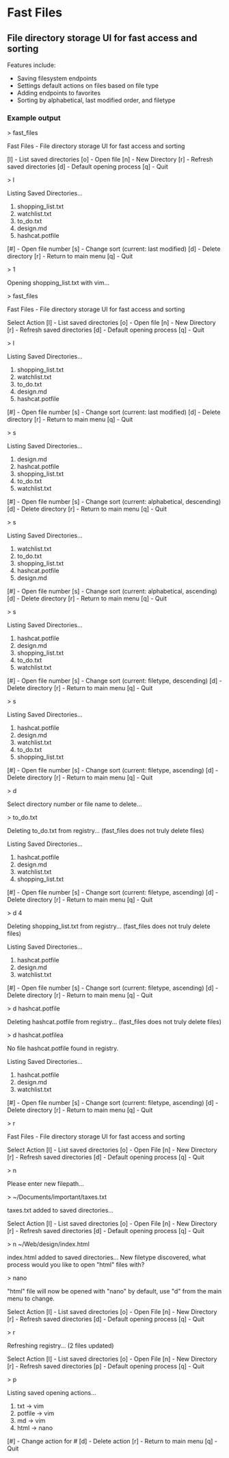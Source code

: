 # Fast Files

## File directory storage UI for fast access and sorting 

Features include:
- Saving filesystem endpoints
- Settings default actions on files based on file type
- Adding endpoints to favorites
- Sorting by alphabetical, last modified order, and filetype

### Example output

\> fast\_files

Fast Files - File directory storage UI for fast access and sorting

\[l\] - List saved directories
\[o\] - Open file
\[n\] - New Directory
\[r\] - Refresh saved directories
\[d\] - Default opening process
\[q\] - Quit

\> l

Listing Saved Directories\.\.\.
1. shopping\_list\.txt
2. watchlist\.txt
3. to\_do\.txt
4. design.md
5. hashcat.potfile

\[\#\] - Open file number
\[s\] - Change sort (current: last modified)
\[d\] - Delete directory
\[r\] - Return to main menu
\[q\] - Quit

\> 1

Opening shopping\_list\.txt with vim\.\.\.

\> fast\_files

Fast Files - File directory storage UI for fast access and sorting

Select Action
\[l\] - List saved directories
\[o\] - Open file
\[n\] - New Directory
\[r\] - Refresh saved directories
\[d\] - Default opening process
\[q\] - Quit

\> l

Listing Saved Directories\.\.\.
1. shopping\_list\.txt
2. watchlist\.txt
3. to\_do\.txt
4. design.md
5. hashcat.potfile

\[\#\] - Open file number
\[s\] - Change sort \(current: last modified\)
\[d\] - Delete directory
\[r\] - Return to main menu
\[q\] - Quit

\> s

Listing Saved Directories\.\.\.
1. design.md
2. hashcat.potfile
3. shopping\_list\.txt
4. to\_do\.txt
5. watchlist\.txt

\[\#\] - Open file number
\[s\] - Change sort \(current: alphabetical, descending\)
\[d\] - Delete directory
\[r\] - Return to main menu
\[q\] - Quit

\> s

Listing Saved Directories\.\.\.
1. watchlist\.txt
2. to\_do\.txt
3. shopping\_list\.txt
4. hashcat.potfile
5. design.md

\[\#\] - Open file number
\[s\] - Change sort \(current: alphabetical, ascending\)
\[d\] - Delete directory
\[r\] - Return to main menu
\[q\] - Quit

\> s

Listing Saved Directories\.\.\.
1. hashcat.potfile
2. design.md
3. shopping\_list\.txt
4. to\_do\.txt
5. watchlist\.txt

\[\#\] - Open file number
\[s\] - Change sort \(current: filetype, descending\)
\[d\] - Delete directory
\[r\] - Return to main menu
\[q\] - Quit

\> s

Listing Saved Directories\.\.\.
1. hashcat.potfile
2. design.md
3. watchlist\.txt
4. to\_do\.txt
5. shopping\_list\.txt

\[\#\] - Open file number
\[s\] - Change sort \(current: filetype, ascending\)
\[d\] - Delete directory
\[r\] - Return to main menu
\[q\] - Quit

\> d

Select directory number or file name to delete...

\> to\_do\.txt

Deleting to\_do\.txt from registry\.\.\. \(fast\_files does not truly delete files\)

Listing Saved Directories\.\.\.
1. hashcat.potfile
2. design.md
3. watchlist\.txt
4. shopping\_list\.txt

\[\#\] - Open file number
\[s\] - Change sort \(current: filetype, ascending\)
\[d\] - Delete directory
\[r\] - Return to main menu
\[q\] - Quit

\> d 4

Deleting shopping\_list\.txt from registry\.\.\. \(fast\_files does not truly delete files\)

Listing Saved Directories\.\.\.
1. hashcat.potfile
2. design.md
3. watchlist\.txt

\[\#\] - Open file number
\[s\] - Change sort \(current: filetype, ascending\)
\[d\] - Delete directory
\[r\] - Return to main menu
\[q\] - Quit

\> d hashcat.potfile

Deleting hashcat\.potfile from registry\.\.\. \(fast\_files does not truly delete files\)

\> d hashcat.potfilea

No file hashcat\.potfile found in registry.

Listing Saved Directories\.\.\.
1. hashcat.potfile
2. design.md
3. watchlist\.txt

\[\#\] - Open file number
\[s\] - Change sort \(current: filetype, ascending\)
\[d\] - Delete directory
\[r\] - Return to main menu
\[q\] - Quit

\> r

Fast Files - File directory storage UI for fast access and sorting

Select Action
\[l\] - List saved directories
\[o\] - Open File
\[n\] - New Directory
\[r\] - Refresh saved directories
\[d\] - Default opening process
\[q\] - Quit

\> n

Please enter new filepath\.\.\.

\> ~/Documents/important/taxes\.txt

taxes\.txt added to saved directories...

Select Action
\[l\] - List saved directories
\[o\] - Open File
\[n\] - New Directory
\[r\] - Refresh saved directories
\[d\] - Default opening process
\[q\] - Quit

\> n ~/Web/design/index.html

index\.html added to saved directories\.\.\.
New filetype discovered, what process would you like to open "html" files with?

\> nano

"html" file will now be opened with "nano" by default, use "d" from the main menu to change.

Select Action
\[l\] - List saved directories
\[o\] - Open File
\[n\] - New Directory
\[r\] - Refresh saved directories
\[d\] - Default opening process
\[q\] - Quit

\> r

Refreshing registry... \(2 files updated\)

Select Action
\[l\] - List saved directories
\[o\] - Open File
\[n\] - New Directory
\[r\] - Refresh saved directories
\[p\] - Default opening process
\[q\] - Quit

\> p

Listing saved opening actions\.\.\.
1. txt -\> vim
2. potfile -\> vim
3. md -\> vim
4. html -\> nano

\[\#\] - Change action for #
\[d\] - Delete action
\[r\] - Return to main menu
\[q\] - Quit

